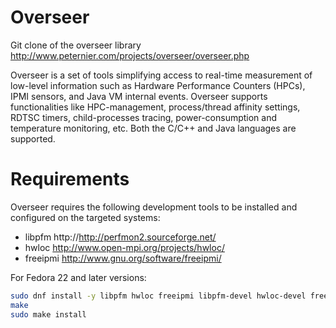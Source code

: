# Overseer
Git clone of the overseer library http://www.peternier.com/projects/overseer/overseer.php

Overseer is a set of tools simplifying access to real-time measurement of low-level information such as 
Hardware Performance Counters (HPCs), IPMI sensors, and Java VM internal events. 
Overseer supports functionalities like HPC-management, process/thread affinity settings, 
RDTSC timers, child-processes tracing, power-consumption and temperature monitoring, etc. 
Both the C/C++ and Java languages are supported. 

# Requirements

Overseer requires the following development tools to be installed and configured on the targeted systems:
- libpfm http://http://perfmon2.sourceforge.net/
- hwloc http://www.open-mpi.org/projects/hwloc/
- freeipmi http://www.gnu.org/software/freeipmi/

For Fedora 22 and later versions:
```bash
sudo dnf install -y libpfm hwloc freeipmi libpfm-devel hwloc-devel freeipmi-devel
make
sudo make install
```
